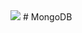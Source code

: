 <a> 
<img src="https://www.google.com/url?sa=i&url=https%3A%2F%2Ftechbelle.medium.com%2Fhow-to-get-a-free-mongodb-certification-d9f9f339ad77&psig=AOvVaw3O2-DtdXi6MKs1hDwVPi8T&ust=1734100952066000&source=images&cd=vfe&opi=89978449&ved=0CBQQjRxqFwoTCPD8iMy7oooDFQAAAAAdAAAAABAE"> 
</a>
# MongoDB
